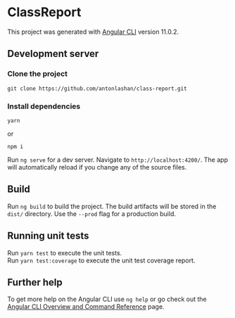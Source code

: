 # ClassReport

This project was generated with [Angular CLI](https://github.com/angular/angular-cli) version 11.0.2.

## Development server

### Clone the project

```
git clone https://github.com/antonlashan/class-report.git
```

### Install dependencies

```
yarn
```

or

```
npm i
```

Run `ng serve` for a dev server. Navigate to `http://localhost:4200/`. The app will automatically reload if you change any of the source files.

## Build

Run `ng build` to build the project. The build artifacts will be stored in the `dist/` directory. Use the `--prod` flag for a production build.

## Running unit tests

Run `yarn test` to execute the unit tests.  
Run `yarn test:coverage` to execute the unit test coverage report.

## Further help

To get more help on the Angular CLI use `ng help` or go check out the [Angular CLI Overview and Command Reference](https://angular.io/cli) page.
